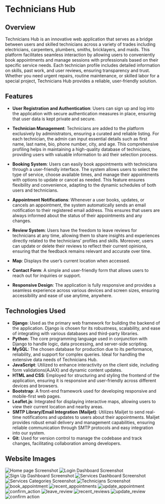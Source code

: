 # Technicians Hub

## Overview
Technicians Hub is an innovative web application that serves as a bridge between users and skilled technicians across a variety of trades including electricians, carpenters, plumbers, smiths, bricklayers, and maids. This platform facilitates seamless interaction by allowing users to conveniently book appointments and manage sessions with professionals based on their specific service needs. Each technician profile includes detailed information on skills, past work, and user reviews, ensuring transparency and trust. Whether you need urgent repairs, routine maintenance, or skilled labor for a special project, Technicians Hub provides a reliable, user-friendly solution.

## Features
- **User Registration and Authentication**: Users can sign up and log into the application with secure authentication measures in place, ensuring that user data is kept private and secure.
  
- **Technician Management**: Technicians are added to the platform exclusively by administrators, ensuring a curated and reliable listing. For each technician, the admin can input essential details such as first name, last name, bio, phone number, city, and age. This comprehensive profiling helps in maintaining a high-quality database of technicians, providing users with valuable information to aid their selection process.

- **Booking System**: Users can easily book appointments with technicians through a user-friendly interface. The system allows users to select the type of service, choose available times, and manage their appointments with options to update or cancel as needed. This feature ensures flexibility and convenience, adapting to the dynamic schedules of both users and technicians.

- **Appointment Notifications**: Whenever a user books, updates, or cancels an appointment, the system automatically sends an email notification to their registered email address. This ensures that users are always informed about the status of their appointments and any changes.

- **Review System**: Users have the freedom to leave reviews for technicians at any time, allowing them to share insights and experiences directly related to the technicians’ profiles and skills. Moreover, users can update or delete their reviews to reflect their current opinions, ensuring that the feedback remains relevant and accurate over time.

- **Map**: Displays the user’s current location when accessed.

- **Contact Form**: A simple and user-friendly form that allows users to reach out for inquiries or support.

- **Responsive Design**: The application is fully responsive and provides a seamless experience across various devices and screen sizes, ensuring accessibility and ease of use anytime, anywhere.


## Technologies Used

- **Django**: Used as the primary web framework for building the backend of the application. Django is chosen for its robustness, scalability, and ease of integrating with various databases and third-party libraries.
- **Python**: The core programming language used in conjunction with Django to handle logic, data processing, and server-side scripting.
- **MySQL**: The chosen database for production due to its performance, reliability, and support for complex queries. Ideal for handling the extensive data needs of Technicians Hub.
- **JavaScript**: Utilized to enhance interactivity on the client side, including form validations(AJAX) and dynamic content updates.
- **HTML and CSS**: Employed for structuring and styling the frontend of the application, ensuring it is responsive and user-friendly across different devices and browsers.
- **Bootstrap**: A front-end framework used for developing responsive and mobile-first web pages.
- **Leaflet.js**: Integrated for displaying interactive maps, allowing users to view their current location and nearby areas.
 - **SMTP Library/Email Integration (Mailjet)**: Utilizes Mailjet to send real-time notifications and updates to users about their appointments. Mailjet provides robust email delivery and management capabilities, ensuring reliable communication through SMTP protocols and easy integration into our system.
- **Git**: Used for version control to manage the codebase and track changes, facilitating collaboration among developers.

## Website Images

![Home page Screenshot](https://github.com/user-attachments/assets/b4e24ced-7be8-4771-b58b-5c682c6d868a?raw=true)
![Login Dashboard Screenshot](https://github.com/user-attachments/assets/8f3cb58d-7fb6-42f7-9e64-3b902faf52a9?raw=true)
![Sign Up Dashboard Screenshot](https://github.com/user-attachments/assets/a165016e-a069-43e1-bc12-c20205443129?raw=true)
![Services Dashboard Screenshot](https://github.com/user-attachments/assets/470debfd-9be4-4beb-b304-c15e92782a1c?raw=true)
![Services Categories Screenshot](https://github.com/user-attachments/assets/77b1c165-d87f-41c4-acee-ea7679f1ba6b?raw=true)
![Technicians Screenshot](https://github.com/user-attachments/assets/c8c1b3f7-f255-4821-8850-3b82eac0a14b?raw=true)
![book_appointment](https://github.com/user-attachments/assets/ace85ad1-e9d4-4500-a46f-b47f1df45996)
![recent_appointments](https://github.com/user-attachments/assets/c9cca1a4-40bb-4df8-941e-090e388c717b)
![update_appointment](https://github.com/user-attachments/assets/d5bb1c18-148f-496c-a18b-3a2254bb0d63)
![confirm_action](https://github.com/user-attachments/assets/967ce83d-4ebb-427a-a2e0-a3ff47af903f)
![leave_review](https://github.com/user-attachments/assets/a9b367f7-eaad-4853-929e-41f7938f667d)
![recent_reviews](https://github.com/user-attachments/assets/5664a2bf-31cf-433d-8597-0c70969eecb8)
![update_review](https://github.com/user-attachments/assets/f87f95c3-6d96-46e0-a79b-2f8928a6475c)
![confirm action](https://github.com/user-attachments/assets/3ad82b89-2b87-4140-b14c-606ffa63f9f4)


















